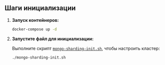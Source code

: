 ## Шаги инициализации

1. **Запуск контейнеров:**
   ```bash
   docker-compose up -d

2. **Запустите файл для инициализации:**

   Выполните скрипт [`mongo-sharding-init.sh`](./mongo-sharding-init.sh), чтобы настроить кластер:

   ```bash
   ./mongo-sharding-init.sh
